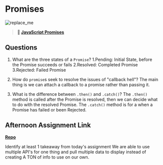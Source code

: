 # Promises

![replace_me](https://codeworks.blob.core.windows.net/public/assets/img/illustrations/placeholder.svg)

> **📖 [JavaScript Promises](https://codeworksacademy.com/fs-student-guide/resources/wk4/02-Promises)**

## Questions

1. What are the three states of a `Promise`?
    1.Pending: Initial State, before the Promise succeeds or fails
    2.Resolved: Completed Promise
    3.Rejected: Failed Promise

2. How do `promise`s seek to resolve the issues of "callback hell"?
    The main thing is we can attach a callback to a promise rather than passing it.

3. What is the difference between `.then()` and `.catch()`?
    The `.then()` method is called after the Promise is resolved, then we can decide what to do with the resolved Promise.
    The `.catch()` method is for a when a Promise has failed or been Rejected.
## Afternoon Assignment Link

**[Repo](https://github.com/KendallPowell/lateFall22-gregsListAsync)**

Identify at least 1 takeaway from today's assignment
    We are able to use multiple API's for one thing and pull multiple data to display instead of creating A TON of info to use on our own.
